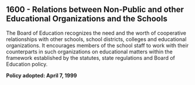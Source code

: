 ## 1600 - Relations between Non-Public and other Educational Organizations and the Schools

The Board of Education recognizes the need and the worth of cooperative relationships with other schools, school districts, colleges and educational organizations.  It encourages members of the school staff to work with their counterparts in such organizations on educational matters within the framework established by the statutes, state regulations and Board of Education policy.

**Policy adopted:  April 7, 1999**